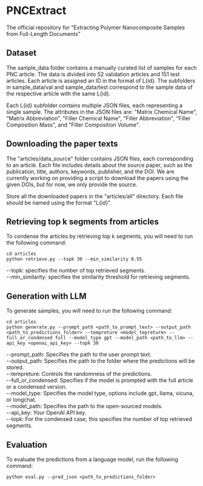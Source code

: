 # PNCExtract
The official repository for "Extracting Polymer Nanocomposite Samples from Full-Length Documents"
## Dataset
The sample_data folder contains a manually curated list of samples for each PNC article. The data is divided into 52 validation articles and 151 test articles. Each article is assigned an ID in the format of L{id}. The subfolders in sample_data/val and sample_data/test correspond to the sample data of the respective article with the same L{id}.

Each L{id} subfolder contains multiple JSON files, each representing a single sample. The attributes in the JSON files are: "Matrix Chemical Name", "Matrix Abbreviation", "Filler Chemical Name", "Filler Abbreviation", "Filler Composition Mass", and "Filler Composition Volume".
## Downloading the paper texts
The "articles/data_source" folder contains JSON files, each corresponding to an article. Each file includes details about the source paper, such as the publication, title, authors, keywords, publisher, and the DOI. We are currently working on providing a script to download the papers using the given DOIs, but for now, we only provide the source.

Store all the downloaded papers in the "articles/all" directory. Each file should be named using the format "L{id}".

## Retrieving top k segments from articles
To condense the articles by retrieving top k segments, you will need to run the following command:
```
cd articles
python retrieve.py --topk 30 --min_similarity 0.55
```
--topk: specifies the number of top retrieved segments. \
--min_similarity: specifies the similarity threshold for retrieving segments.
## Generation with LLM
To generate samples, you will need to run the following command:
```
cd articles
python generate.py --prompt_path <path_to_prompt_text> --output_path <path_to_predictions_folder> --tempreture <model_tepreture> --full_or_condensed full --model_type gpt --model_path <path_to_llm> --api_key <openai_api_key> --topk 30
```
--prompt_path: Specifies the path to the user prompt text. \
--output_path: Specifies the path to the folder where the predictions will be stored. \
--tempreture: Controls the randomness of the predictions. \
--full_or_condensed: Specifies if the model is prompted with the full article or a condensed version. \
--model_type: Specifies the model type, options include gpt, llama, vicuna, or longchat. \
--model_path: Specifies the path to the open-sourced models. \
--api_key: Your OpenAI API key. \
--topk: For the condensed case, this specifies the number of top retrieved segments.
## Evaluation
To evaluate the predictions from a language model, run the following command:
```
python eval.py --pred_json <path_to_predictions_folder>
```